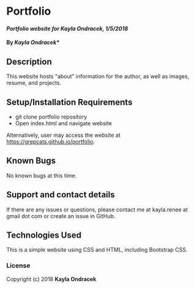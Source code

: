 # Portfolio

#### _Portfolio website for Kayla Ondracek, 1/5/2018_

#### By _*Kayla Ondracek**_

## Description

This website hosts "about" information for the author, as well as images, resume, and projects.

## Setup/Installation Requirements

* git clone portfolio repository
* Open index.html and navigate website

Alternatively, user may access the website at https://grepcats.github.io/portfolio.

## Known Bugs

No known bugs at this time.

## Support and contact details

If there are any issues or questions, please contact me at kayla.renee at gmail dot com or create an issue in GitHub.

## Technologies Used

This is a simple website using CSS and HTML, including Bootstrap CSS.

### License

Copyright (c) 2018 **Kayla Ondracek**
